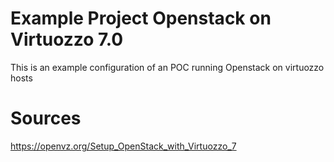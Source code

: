 # Example Project Openstack on Virtuozzo 7.0
This is an example configuration of an POC running Openstack on virtuozzo hosts

# Sources
https://openvz.org/Setup_OpenStack_with_Virtuozzo_7